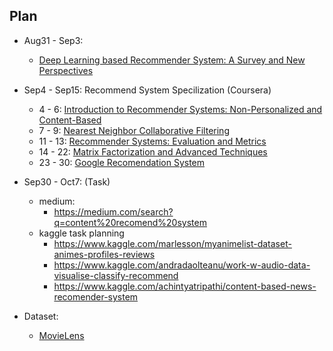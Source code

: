 ## Plan
* Aug31 - Sep3:
  * [Deep Learning based Recommender System: A Survey and New Perspectives](https://arxiv.org/pdf/1707.07435.pdf)
* Sep4 - Sep15: Recommend System Specilization (Coursera)
  * 4 - 6: [Introduction to Recommender Systems: Non-Personalized and Content-Based](https://www.coursera.org/learn/recommender-systems-introduction/home/welcome)
  * 7 - 9: [Nearest Neighbor Collaborative Filtering](https://www.coursera.org/learn/collaborative-filtering/home/welcome)
  * 11 - 13: [Recommender Systems: Evaluation and Metrics](https://www.coursera.org/learn/recommender-metrics/home/welcome)
  * 14 - 22: [Matrix Factorization and Advanced Techniques](https://www.coursera.org/learn/matrix-factorization/home/welcome)
  * 23 - 30: [Google Recomendation System](https://www.youtube.com/channel/UCQgBXHmV9BTQEIobCFt7TSQ/videos)
  
* Sep30 - Oct7: (Task)
  * medium:
    * https://medium.com/search?q=content%20recomend%20system
  * kaggle task planning
    * https://www.kaggle.com/marlesson/myanimelist-dataset-animes-profiles-reviews
    * https://www.kaggle.com/andradaolteanu/work-w-audio-data-visualise-classify-recommend
    * https://www.kaggle.com/achintyatripathi/content-based-news-recomender-system 

* Dataset:
  * [MovieLens](https://grouplens.org/datasets/movielens/) 
